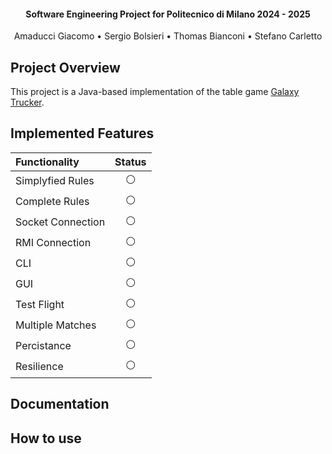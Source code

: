
<h4 align="center">Software Engineering Project for Politecnico di Milano 2024 - 2025</h4>
<p align="center">
    Amaducci Giacomo •
    Sergio Bolsieri •
    Thomas Bianconi •
    Stefano Carletto
</p>

## Project Overview

This project is a Java-based implementation of the table game <a href="https://www.craniocreations.it/prodotto/galaxy-trucker">Galaxy Trucker</a>. 

## Implemented Features

| Functionality    | Status |
| :--------------- | :----: |
| Simplyfied Rules | ⚪      |
| Complete Rules   | ⚪️      |
| Socket Connection| ⚪️      |
| RMI Connection   | ⚪️      |
| CLI              | ⚪️      |
| GUI              | ⚪️      |
| Test Flight      | ⚪️      |
| Multiple Matches | ⚪️      |
| Percistance      | ⚪️      |
| Resilience       | ⚪️      |

## Documentation

## How to use
